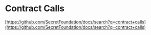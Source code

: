# Contract Calls

[https://github.com/SecretFoundation/docs/search?q=contract+calls](https://github.com/SecretFoundation/docs/search?q=contract+calls)
